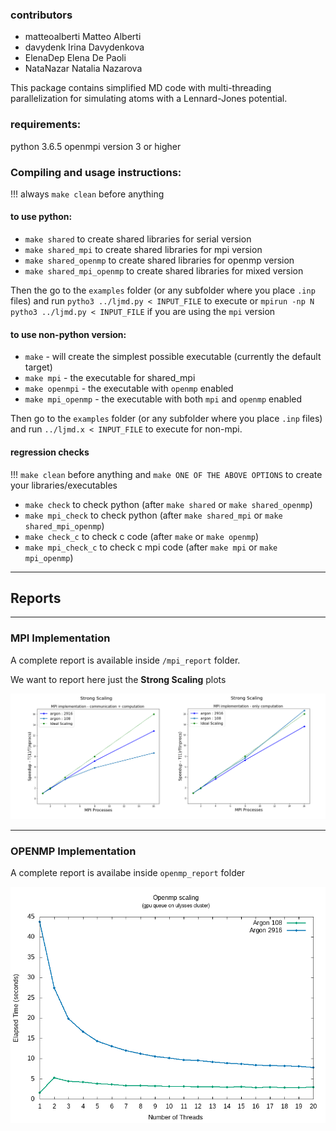 ### contributors

- matteoalberti Matteo Alberti
- davydenk Irina Davydenkova 
- ElenaDep Elena De Paoli 
- NataNazar Natalia Nazarova 

This package contains simplified MD code with multi-threading
parallelization for simulating atoms with a Lennard-Jones potential.

### requirements:

python 3.6.5
openmpi version 3 or higher

###  Compiling and usage instructions: 

!!! always `make clean` before anything

#### to use python: 

 - `make shared` to create shared libraries for serial version 
 - `make shared_mpi` to create shared libraries for mpi version 
 - `make shared_openmp` to create shared libraries for openmp version 
 - `make shared_mpi_openmp` to create shared libraries for mixed version

 Then the go to the `examples` folder (or any subfolder where you place `.inp` files) and run `pytho3 ../ljmd.py < INPUT_FILE` to execute or `mpirun -np N pytho3 ../ljmd.py < INPUT_FILE` if you are using the `mpi` version

#### to use non-python version:

 - `make` -  will create the simplest possible executable (currently the default target)
 - `make mpi` -  the executable for shared_mpi
 - `make openmpi`  - the executable with `openmp` enabled
 - `make mpi_openmp` -  the executable with both `mpi` and `openmp` enabled

 Then go to the `examples` folder (or any subfolder where you place `.inp` files) and run `../ljmd.x < INPUT_FILE` to execute for non-mpi.


#### regression checks

!!! `make clean` before anything and `make ONE OF THE ABOVE OPTIONS` to create your libraries/executables 

  - `make check` to check python (after `make shared` or `make shared_openmp`)
  - `make mpi_check` to check python (after `make shared_mpi` or `make shared_mpi_openmp`)
  - `make check_c` to check c code (after `make` or `make openmp`)
  - `make mpi_check_c` to check c mpi code (after `make mpi` or `make mpi_openmp`)

--------------

## Reports

----------------------

### MPI Implementation

A complete report is available inside `/mpi_report` folder.

We want to report here just the **Strong Scaling** plots

![](./mpi_report/scaling.png)

--------------------------------

### OPENMP Implementation

A complete report is availabe inside `openmp_report` folder

![](./openmp_report/data/qgpu/openmp_timebenchmark.png)